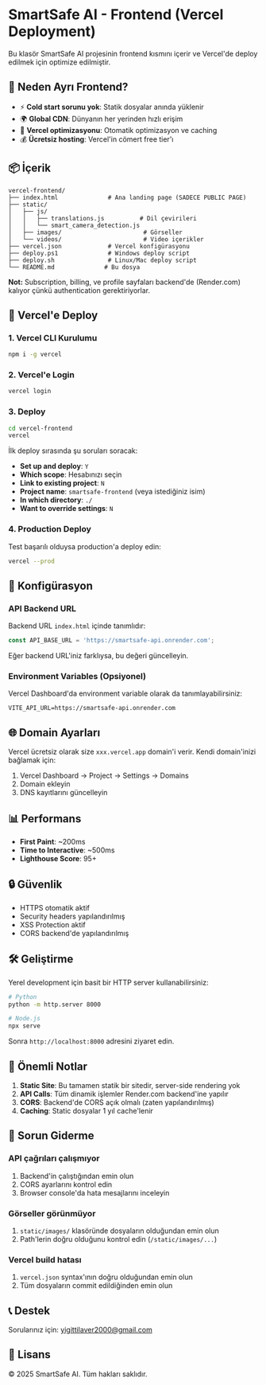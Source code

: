 # SmartSafe AI - Frontend (Vercel Deployment)

Bu klasör SmartSafe AI projesinin frontend kısmını içerir ve Vercel'de deploy edilmek için optimize edilmiştir.

## 🎯 Neden Ayrı Frontend?

- ⚡ **Cold start sorunu yok**: Statik dosyalar anında yüklenir
- 🌍 **Global CDN**: Dünyanın her yerinden hızlı erişim
- 🚀 **Vercel optimizasyonu**: Otomatik optimizasyon ve caching
- 💰 **Ücretsiz hosting**: Vercel'in cömert free tier'ı

## 📦 İçerik

```
vercel-frontend/
├── index.html              # Ana landing page (SADECE PUBLIC PAGE)
├── static/
│   ├── js/
│   │   ├── translations.js          # Dil çevirileri
│   │   └── smart_camera_detection.js
│   ├── images/                       # Görseller
│   └── videos/                       # Video içerikler
├── vercel.json             # Vercel konfigürasyonu
├── deploy.ps1              # Windows deploy script
├── deploy.sh               # Linux/Mac deploy script
└── README.md              # Bu dosya
```

**Not:** Subscription, billing, ve profile sayfaları backend'de (Render.com) kalıyor çünkü authentication gerektiriyorlar.

## 🚀 Vercel'e Deploy

### 1. Vercel CLI Kurulumu

```bash
npm i -g vercel
```

### 2. Vercel'e Login

```bash
vercel login
```

### 3. Deploy

```bash
cd vercel-frontend
vercel
```

İlk deploy sırasında şu soruları soracak:
- **Set up and deploy**: `Y`
- **Which scope**: Hesabınızı seçin
- **Link to existing project**: `N`
- **Project name**: `smartsafe-frontend` (veya istediğiniz isim)
- **In which directory**: `./`
- **Want to override settings**: `N`

### 4. Production Deploy

Test başarılı olduysa production'a deploy edin:

```bash
vercel --prod
```

## 🔧 Konfigürasyon

### API Backend URL

Backend URL `index.html` içinde tanımlıdır:

```javascript
const API_BASE_URL = 'https://smartsafe-api.onrender.com';
```

Eğer backend URL'iniz farklıysa, bu değeri güncelleyin.

### Environment Variables (Opsiyonel)

Vercel Dashboard'da environment variable olarak da tanımlayabilirsiniz:

```
VITE_API_URL=https://smartsafe-api.onrender.com
```

## 🌐 Domain Ayarları

Vercel ücretsiz olarak size `xxx.vercel.app` domain'i verir. Kendi domain'inizi bağlamak için:

1. Vercel Dashboard → Project → Settings → Domains
2. Domain ekleyin
3. DNS kayıtlarını güncelleyin

## 📊 Performans

- **First Paint**: ~200ms
- **Time to Interactive**: ~500ms
- **Lighthouse Score**: 95+

## 🔒 Güvenlik

- HTTPS otomatik aktif
- Security headers yapılandırılmış
- XSS Protection aktif
- CORS backend'de yapılandırılmış

## 🛠️ Geliştirme

Yerel development için basit bir HTTP server kullanabilirsiniz:

```bash
# Python
python -m http.server 8000

# Node.js
npx serve
```

Sonra `http://localhost:8000` adresini ziyaret edin.

## 📝 Önemli Notlar

1. **Static Site**: Bu tamamen statik bir sitedir, server-side rendering yok
2. **API Calls**: Tüm dinamik işlemler Render.com backend'ine yapılır
3. **CORS**: Backend'de CORS açık olmalı (zaten yapılandırılmış)
4. **Caching**: Static dosyalar 1 yıl cache'lenir

## 🐛 Sorun Giderme

### API çağrıları çalışmıyor

1. Backend'in çalıştığından emin olun
2. CORS ayarlarını kontrol edin
3. Browser console'da hata mesajlarını inceleyin

### Görseller görünmüyor

1. `static/images/` klasöründe dosyaların olduğundan emin olun
2. Path'lerin doğru olduğunu kontrol edin (`/static/images/...`)

### Vercel build hatası

1. `vercel.json` syntax'ının doğru olduğundan emin olun
2. Tüm dosyaların commit edildiğinden emin olun

## 📞 Destek

Sorularınız için: yigittilaver2000@gmail.com

## 📄 Lisans

© 2025 SmartSafe AI. Tüm hakları saklıdır.

